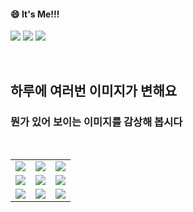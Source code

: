 <!--
#### 📫 How to reach me?
<a href="mailto:thquddnr123@gmail.com">
    <img 
        src="https://img.shields.io/badge/Gmail-d14836?style=flat-square&logo=Gmail&logoColor=white&link=mailto:thquddnr123@gmail.com"
        style="height : auto; margin-left : 60px; margin-right : 60px;"/>
</a>
-->
#### 😄 It's Me!!!

<a href="https://cybecho.notion.site/SBU-s-Archives-854ccd3338c2456a867956f26143998a" target="_blank"><img src="https://img.shields.io/badge/Portfolio-303030?style=for-the-badge&logo=Notion&logoColor=white"/></a>
<a href="https://www.instagram.com/junk_warrior_vintage/" target="_blank"><img src="https://img.shields.io/badge/@junk_warrir_vintage-E4405F?style=for-the-badge&logo=Instagram&logoColor=white"/></a>
<a href="https://www.behance.net/thquddnr125654" target="_blank"><img src="https://img.shields.io/badge/Behance-1769FF?style=for-the-badge&logo=Behance&logoColor=white"/></a>

</br>

## 하루에 여러번 이미지가 변해요
### 뭔가 있어 보이는 이미지를 감상해 봅시다

<!--
마크업 바로보기 사이트
https://dillinger.io/ 
-->
  <br/> <table>
<tr>
<td><a href='http://www.omglasergunspewpewpew.com/'><img src='https://www.random-art.org/img/large/436331.jpg'></a></td>
<td><a href='https://binarypiano.com/'><img src='https://www.random-art.org/img/large/436307.jpg'></a></td>
<td><a href='https://www.omfgdogs.com/#'><img src='https://www.random-art.org/img/large/436330.jpg'></a></td>
</tr>
<tr>
<td><a href='https://kimjongillookingatthings.tumblr.com/'><img src='https://www.random-art.org/img/large/436273.jpg'></a></td>
<td><a href='https://www.cameronsworld.net'><img src='https://www.random-art.org/img/large/436266.jpg'></a></td>
<td><a href='https://longdogechallenge.com/'><img src='https://www.random-art.org/img/large/436265.jpg'></a></td>
</tr>
<tr>
<td><a href='https://img.theqoo.net/img/rjIus.jpg'><img src='https://www.random-art.org/img/large/436282.jpg'></a></td>
<td><a href='https://pointerpointer.com/'><img src='https://www.random-art.org/img/large/436324.jpg'></a></td>
<td><a href='https://name.ho9.me/'><img src='https://www.random-art.org/img/large/436328.jpg'></a></td>
</tr>
</table>
